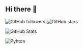 ## Hi there 👋

![GitHub followers](https://img.shields.io/github/followers/soheev030?style=social)
![GitHub stars](https://img.shields.io/github/stars/soheev030?style=social)

![GitHub Stats](https://github-readme-stats.vercel.app/api?username=soheev030&show_icons=true&theme=radical)

![Pyhton](https://img.shields.io/badge/python-3.9-blue)

